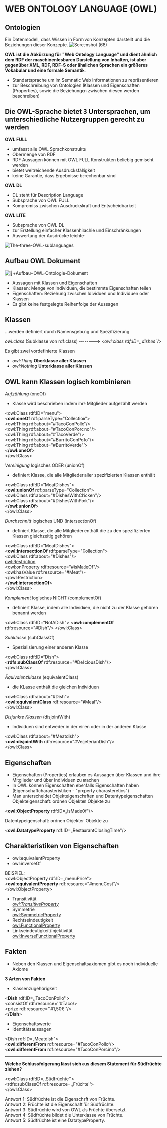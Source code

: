 # WEB ONTOLOGY LANGUAGE (OWL)

## Ontologien
Ein Datenmodell, dass Wissen in Form von Konzepten darstellt und die Beziehungen dieser Konzepte.
![Screenshot (68)](https://user-images.githubusercontent.com/92676445/198880512-e3d4ba4b-77d1-4ede-bb96-79432297f14d.png)

**OWL ist die Abkürzung für "Web Ontology Language" und dient ähnlich dem RDF der maschinenlesbaren Darstellung von Inhalten, ist aber gegenüber XML, RDF, RDF-S oder ähnlichen Sprachen ein größeres Vokabular und eine formale Semantik.**

- Standartsprache um im Semnatic Web Informationen zu repräsentieren
- zur Beschreibung von Ontologien (Klassen und Eigenschaften (Properties), sowie die Beziehungen zwischen diesen werden beschreiben)


## Die OWL-Sprache bietet 3 Untersprachen, um unterschiedliche Nutzergruppen gerecht zu werden

**OWL FULL**
- umfasst alle OWL Sprachkonstrukte
- Obermenge von RDF
- RDF Aussagen können mit OWL FULL Konstrukten beliebig gemischt werden
- bietet weitreichende Ausdrucksfähigkeit
- keine Garantie, dass Ergebnisse berechenbar sind 

**OWL DL**

- DL steht für Description Language
- Subsprache von OWL FULL
- Kompromiss zwischen Ausdruckskraft und Entscheidbarkeit

**OWL LITE**
- Subsprache von OWL DL
- zur Erstellung einfacher Klassenhirachie und Einschränkungen
- Auswertung der Ausdrücke leichter

![The-three-OWL-sublanguages](https://user-images.githubusercontent.com/92676445/198892509-a4b0dbde-0915-4e64-8f7a-0733ef3bf135.png)

## Aufbau OWL Dokument
![+Aufbau+OWL-Ontologie-Dokument](https://user-images.githubusercontent.com/92676445/198982071-ee7fa352-bb6d-4980-8f15-738eb046404a.jpg)

- Aussagen mit Klassen und Eigenschaften
- Klassen: Menge von Individuen, die bestimmte Eigenschaften teilen
- Eigenschaften: Beziehung zwischen Idividuen und Individuen oder Klassen
- Es gibt keine festgelegte Reihenfolge der Aussagen

## Klassen

...werden definiert durch Namensgebung und Spezifizierung

<em>owl:class</em>  (Subklasse von rdf:class)             -------->         <em><owl:class rdf:ID=,,dishes´´/></em>

Es gibt zwei vordefinierte Klassen
- <em>owl:Thing</em> <strong>Oberklasse aller Klassen</strong>
- <em>owl:Nothing</em> <strong>Unterklasse aller Klassen</strong>


## OWL kann Klassen logisch kombinieren

<em>Aufzählung</em> (oneOf)
- Klasse wird beschrieben indem ihre Mitglieder aufgezählt werden


<owl:Class rdf:ID="menu"></br>
    <**owl:oneOf** rdf:parseType="Collection"></br>
     <owl:Thing rdf:about="#TacoConPollo"/></br>
     <owl:Thing rdf:about="#TacoConPorcino"/></br>
     <owl:Thing rdf:about="#TacoVerde"/></br>
     <owl:Thing rdf:about="#BurritoConPollo"/></br>
     <owl:Thing rdf:about="#BurritoVerde"/></br>
    <**/owl:oneOf**></br>
</owl:Class>



<em>Vereinigung</em> logisches ODER (unionOf)
- definiert Klasse, die alle Mitglieder aller spezifizierten Klassen enthält


<owl:Class rdf:ID=“MeatDishes"></br>
<**owl:unionOf** rdf:parseType="Collection"></br>
<owl:Class rdf:about="#DishesWithChicken"/></br>
<owl:Class rdf:about="#DishesWithPork"/></br>
<**/owl:unionOf**></br>
</owl:Class>


<em>Durchschnitt</em> logisches UND (intersectionOf)
- definiert Klasse, die alle Mitglieder enthält die zu den spezifizierten Klassen gleichzeitig gehören

<owl:Class rdf:ID=“MeatDishes"></br>
<**owl:intersectionOf** rdf:parseType="Collection"></br>
<owl:Class rdf:about="#Dishes"/></br>
<owl:Restriction></br>
<owl:onProperty rdf:resource="#isMadeOf"/></br>
<owl:hasValue rdf:resource="#Meat"/></br>
</owl:Restriction></br>
<**/owl:intersectionOf**></br>
</owl:Class></br>


<em>Komplement</em> logisches NICHT (complementOf)
- definiert Klasse, indem alle Individuen, die nicht zu der Klasse gehören benannt werden


<owl:Class rdf:ID=“NotADish">
<**owl:complementOf** rdf:resource="#Dish"/>
</owl:Class>

<em>Subklasse</em> (subClassOf)
- Spezialisierung einer anderen Klasse

<owl:Class rdf:ID=“Dish"></br>
<**rdfs:subClassOf** rdf:resource="#DeliciousDish"/></br>
</owl:Class>

<em>Äquivalenzklasse</em> (equivalentClass)
- die KLasse enthält die gleichen Individuen

<owl:Class rdf:about="#Dish"></br>
<**owl:equivalentClass** rdf:resource="#Meal"/></br>
</owl:Class>

<em>Disjunkte Klassen</em> (disjointWith)
- Individuen sind entweder in der einen oder in der anderen Klasse

<owl:Class rdf:about="#Meatdish"></br>
<**owl:disjointWith** rdf:resource="#VegeterianDish"/></br>
</owl:Class>

## Eigenschaften

- Eigenschaften (Properties) erlauben es Aussagen über Klassen und ihre Mitglieder und über Individuen zu machen
- In OWL können Eigenschaften ebenfalls Eigenschaften haben (Eigenschaftcharasteristiken - "property charasteretics")
- Man unterscheidet Objekteigenschaften und Datentypeigenschaften
Objekteigenschaft: ordnen Objekten Objekte zu

<**owl:ObjectProperty** rdf:ID=„isMadeOf"/>

Datentypeigenschaft: ordnen Objekten Objekte zu

<**owl:DatatypeProperty** rdf:ID=„RestaurantClosingTime"/>

## Charakteristiken von Eigenschaften

- owl:equivalentProperty
- owl:inverseOf

BEISPIEL: 
</br>
<owl:ObjectProperty rdf:ID=„menuPrice"></br>
<**owl:equivalentProperty** rdf:resource="#menuCost"/></br>
</owl:ObjectProperty></br>

- Transitivität</br>
<em><owl:TransitiveProperty></em>
- Symmetrie</br>
<owl:SymmetricProperty>
- Rechtseindeutigkeit</br>
<owl:FunctionalProperty>
- Linkseindeutigkeit/Injektivität</br>
<owl:InverseFunctionalProperty>


## Fakten
- Neben den Klassen und Eigenschaftsaxiomen gibt es noch individuelle Axiome

<strong>3 Arten von Fakten</strong>
- Klassenzugehörigkeit

<<strong>Dish</strong> rdf:ID=,,TacoConPollo''></br>
    <consistOf rdf:resource=''#Taco/></br>
    <prize rdf:resource=''#1,50€''/></br>
 <<strong>/Dish</strong>>
 
- Eigenschaftswerte
- Identitätsaussagen 

<Dish rdf:ID=„Meatdish"></br>
<<strong>owl:differentFrom</strong> rdf:resource="#TacoConPollo“/></br>
<<strong>owl:differentFrom</strong> rdf:resource="#TacoConPorcino"/>
</dish>

---------------------------------------------------------------------------------------------------------------------------------------------------
<strong>Welche Schlussfolgerung lässt sich aus diesem Statement für Südfrüchte ziehen?</strong>

<owl:Class rdf:ID=,,Südfrüchte''></br>
<rdfs:subClassOf rdf:resource=,,Früchte''></br>
</owl:Class>

Antwort 1: Südfrüchte ist die Eigenschaft von Früchte.</br>
Antwort 2: Früchte ist die Eigenschaft für Südfrüchte.</br>
Antwort 3: Südfrüchte wird von OWL als Früchte übersetzt.</br>
Antwort 4: Südfrüchte bildet die Unterklasse von Früchte.</br>
Antwort 5: Südfrüchte ist eine DatatypeProperty.</br>
